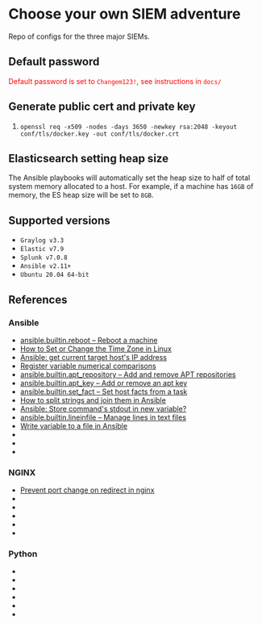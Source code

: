 # Choose your own SIEM adventure
Repo of configs for the three major SIEMs. 

## Default password
<span style="color:red;">Default password is set to `Changem123!`, see instructions in `docs/`</span>

## Generate public cert and private key
1. `openssl req -x509 -nodes -days 3650 -newkey rsa:2048 -keyout conf/tls/docker.key -out conf/tls/docker.crt`

## Elasticsearch setting heap size
The Ansible playbooks will automatically set the heap size to half of total system memory allocated to a host. For example, if a machine has `16GB` of memory, the ES heap size will be set to `8GB`.

## Supported versions
* `Graylog v3.3`
* `Elastic v7.9`
* `Splunk v7.0.8`
* `Ansible v2.11+`
* `Ubuntu 20.04 64-bit`

## References
### Ansible
* [ansible.builtin.reboot – Reboot a machine](https://docs.ansible.com/ansible/latest/collections/ansible/builtin/reboot_module.html)
* [How to Set or Change the Time Zone in Linux](https://linuxize.com/post/how-to-set-or-change-timezone-in-linux/)
* [Ansible: get current target host's IP address](https://stackoverflow.com/questions/39819378/ansible-get-current-target-hosts-ip-address)
* [Register variable numerical comparisons](https://groups.google.com/g/ansible-project/c/kzzsYro1Z1c)
* [ansible.builtin.apt_repository – Add and remove APT repositories](https://docs.ansible.com/ansible/latest/collections/ansible/builtin/apt_repository_module.html)
* [ansible.builtin.apt_key – Add or remove an apt key](https://docs.ansible.com/ansible/latest/collections/ansible/builtin/apt_key_module.html)
* [ansible.builtin.set_fact – Set host facts from a task](https://docs.ansible.com/ansible/latest/collections/ansible/builtin/set_fact_module.html)
* [How to split strings and join them in A​nsibl​e](https://www.mydailytutorials.com/how-to-split-strings-and-join-them-in-a%E2%80%8Bnsibl%E2%80%8Be/)
* [Ansible: Store command's stdout in new variable?](https://stackoverflow.com/questions/36059804/ansible-store-commands-stdout-in-new-variable)
* [ansible.builtin.lineinfile – Manage lines in text files](https://docs.ansible.com/ansible/latest/collections/ansible/builtin/lineinfile_module.html)
* [Write variable to a file in Ansible](https://stackoverflow.com/questions/26638180/write-variable-to-a-file-in-ansible)
* []()
* []()
* []()

### NGINX 
* [Prevent port change on redirect in nginx](https://serverfault.com/questions/227742/prevent-port-change-on-redirect-in-nginx)
* []()
* []()
* []()
* []()
* []()

### Python
* []()
* []()
* []()
* []()
* []()
* []()

